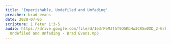 ```yaml
---
title: 'Imperishable, Undefiled and Unfading'
preacher: brad-evans
date: 2020-07-05
scripture: 1 Peter 1:3-5
audio: https://drive.google.com/file/d/1e3rPeMJT5f9Q5KbHw3CRSw0XD_2-Grk1/view
  Undefiled and Unfading - Brad Evans.mp3
---
```


